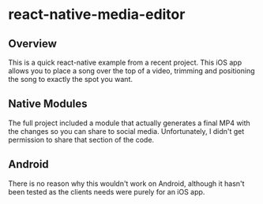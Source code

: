 # react-native-media-editor

## Overview
This is a quick react-native example from a recent project. 
This iOS app allows you to place a song over the top of a video, trimming and positioning the song to exactly the spot you want.

## Native Modules
The full project included a module that actually generates a final MP4 with the changes so you can share to social media. Unfortunately, I didn't get permission to share that section of the code.

## Android
There is no reason why this wouldn't work on Android, although it hasn't been tested as the clients needs were purely for an iOS app.
